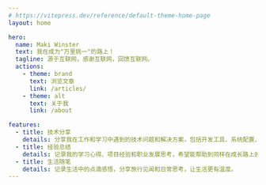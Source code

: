 ```yaml
---
# https://vitepress.dev/reference/default-theme-home-page
layout: home

hero:
  name: Maki Winster
  text: 我在成为"万里挑一"的路上！
  tagline: 源于互联网，感谢互联网，回馈互联网。
  actions:
    - theme: brand
      text: 浏览文章
      link: /articles/
    - theme: alt
      text: 关于我
      link: /about

features:
  - title: 技术分享
    details: 分享我在工作和学习中遇到的技术问题和解决方案，包括开发工具、系统配置、编程技巧等实用内容。
  - title: 经验总结
    details: 记录我的学习心得、项目经验和职业发展思考，希望能帮助到同样在成长路上的你。
  - title: 生活随笔
    details: 记录生活中的点滴感悟，分享旅行见闻和日常思考，让生活更有温度。
---
```


